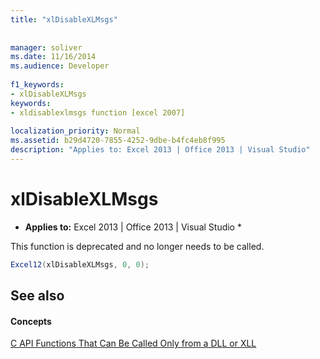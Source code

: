 ```yaml
---
title: "xlDisableXLMsgs"
 
 
manager: soliver
ms.date: 11/16/2014
ms.audience: Developer
 
f1_keywords:
- xlDisableXLMsgs
keywords:
- xldisablexlmsgs function [excel 2007]
 
localization_priority: Normal
ms.assetid: b29d4720-7855-4252-9dbe-b4fc4eb8f995
description: "Applies to: Excel 2013 | Office 2013 | Visual Studio"
---
```


# xlDisableXLMsgs

 * **Applies to:** Excel 2013 | Office 2013 | Visual Studio * 
  
This function is deprecated and no longer needs to be called.
  
```cs
Excel12(xlDisableXLMsgs, 0, 0);
```

## See also

#### Concepts

[C API Functions That Can Be Called Only from a DLL or XLL](c-api-functions-that-can-be-called-only-from-a-dll-or-xll.md)

